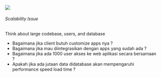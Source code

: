 <StandardTab choosen="scalability" />

<div class="h-full overflow-y-auto m-4">
  <div class="flex flex-row space-x-5">
    <div class="flex-1">
      <img src="https://www.positronx.io/wp-content/uploads/2019/09/react-login-ui-6748-02.png" class="h-72" />
    </div>
    <div class="flex-1 overflow-y-auto h-72">
      <h6 v-click>Scalability Issue</h6>
      <span v-after class="text-xs">Think about large codebase, users, and database</span>
      <ul class="text-xs font-extralight mt-10">
        <li v-click>Bagaimana jika client butuh customize apps nya ?</li>
        <li v-click>Bagaimana jika mau diintegrasikan dengan apps yang sudah ada ?</li>
        <li v-click>Bagaimana jika ada 1000 user akses ke web aplikasi secara bersamaan ?</li>
        <li v-click>Apakah jika ada jutaan data didatabase akan mempengaruhi performance speed load time ?</li>
      </ul>
    </div>
  </div>
</div>

<!--
Time: 29:00

- kita perlu penerapan design principles seperti clean code architecture, bridge pattern, dsb supaya agility atau proses coding bisa lebih efisien
- query example yang tidak efisien sehingga menjadi bottleneck load time
- hal-hal tersebut akan kita solve case by case menggunakan best practice coding dan design principles
-->